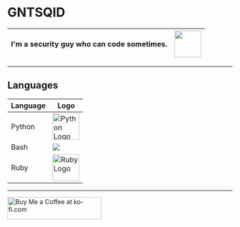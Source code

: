 # GNTSQID
| <span>I'm a security guy who can code sometimes.</span> | <img src="https://raw.githubusercontent.com/SAWARATSUKI/KawaiiLogos/refs/heads/main/ResponseCode/500%20InternalServerError.png" height="60"> |
|----------------------------------------------------------|----------------------------------------------------------------------------------------------------------------------------|





---

## Languages
| Language | Logo |
|----------|------|
| Python   | <img src="https://s3.dualstack.us-east-2.amazonaws.com/pythondotorg-assets/media/community/logos/python-logo-only.png" width="60" height="60" alt="Python Logo" /> |
| Bash     | <img src="https://github.com/odb/official-bash-logo/blob/master/assets/Logos/Icons/PNG/48x48.png" /> |
| Ruby     | <img src="https://www.ruby-lang.org/images/header-ruby-logo.png" width="60" height="60" alt="Ruby Logo" /> |



---
<a href="https://ko-fi.com/gntsqid" target="_blank" rel="noopener noreferrer">
  <img src="https://cdn.ko-fi.com/cdn/kofi3.png?v=3" height="50" width="210" alt="Buy Me a Coffee at ko-fi.com" />
</a>
